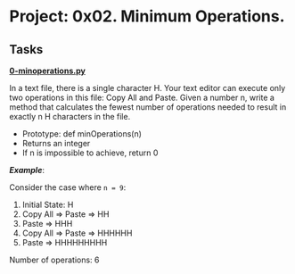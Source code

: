 # Project: 0x02. Minimum Operations.

## Tasks

**[0-minoperations.py](./0-minoperations.py)**


In a text file, there is a single character H. Your text editor can execute only two operations in this file: Copy All and Paste. Given a number n, write a method that calculates the fewest number of operations needed to result in exactly n H characters in the file.

- Prototype: def minOperations(n)
- Returns an integer
- If n is impossible to achieve, return 0

***Example***:

Consider the case where `n = 9`:

1. Initial State: H
2. Copy All => Paste => HH
3. Paste => HHH
4. Copy All => Paste => HHHHHH
5. Paste => HHHHHHHHH

Number of operations: 6


